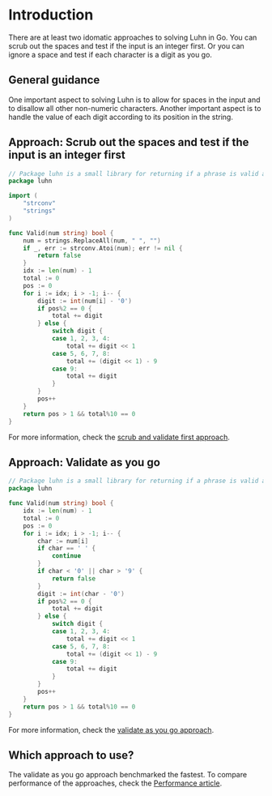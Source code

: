 # Introduction

There are at least two idomatic approaches to solving Luhn in Go.
You can scrub out the spaces and test if the input is an integer first.
Or you can ignore a space and test if each character is a digit as you go.

## General guidance

One important aspect to solving Luhn is to allow for spaces in the input and to disallow all other non-numeric characters.
Another important aspect is to handle the value of each digit according to its position in the string.

## Approach: Scrub out the spaces and test if the input is an integer first

```go
// Package luhn is a small library for returning if a phrase is valid according to the Luhn algorithm.
package luhn

import (
	"strconv"
	"strings"
)

func Valid(num string) bool {
	num = strings.ReplaceAll(num, " ", "")
	if _, err := strconv.Atoi(num); err != nil {
		return false
	}
	idx := len(num) - 1
	total := 0
	pos := 0
	for i := idx; i > -1; i-- {
		digit := int(num[i] - '0')
		if pos%2 == 0 {
			total += digit
		} else {
			switch digit {
			case 1, 2, 3, 4:
				total += digit << 1
			case 5, 6, 7, 8:
				total += (digit << 1) - 9
			case 9:
				total += digit
			}
		}
		pos++
	}
	return pos > 1 && total%10 == 0
}
```

For more information, check the [scrub and validate first approach][approach-scrub-and-validate-first].

## Approach: Validate as you go

```go
// Package luhn is a small library for returning if a phrase is valid according to the Luhn algorithm.
package luhn

func Valid(num string) bool {
	idx := len(num) - 1
	total := 0
	pos := 0
	for i := idx; i > -1; i-- {
		char := num[i]
		if char == ' ' {
			continue
		}
		if char < '0' || char > '9' {
			return false
		}
		digit := int(char - '0')
		if pos%2 == 0 {
			total += digit
		} else {
			switch digit {
			case 1, 2, 3, 4:
				total += digit << 1
			case 5, 6, 7, 8:
				total += (digit << 1) - 9
			case 9:
				total += digit
			}
		}
		pos++
	}
	return pos > 1 && total%10 == 0
}
```

For more information, check the [validate as you go approach][approach-validate-as-you-go].

## Which approach to use?

The validate as you go approach benchmarked the fastest.
To compare performance of the approaches, check the [Performance article][article-performance].

[approach-scrub-and-validate-first]: https://exercism.org/tracks/go/exercises/luhn/approaches/scrub-and-validate-first
[approach-validate-as-you-go]: https://exercism.org/tracks/go/exercises/luhn/approaches/validate-as-you-go
[article-performance]: https://exercism.org/tracks/go/exercises/luhn/articles/performance
